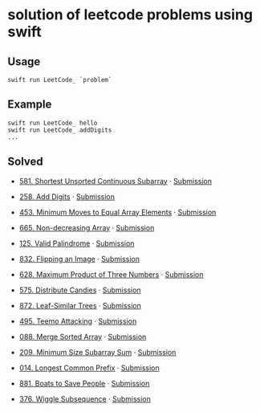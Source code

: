 # solution of leetcode problems using swift 

## Usage

```
swift run LeetCode_ `problem`
```

## Example

```
swift run LeetCode_ hello
swift run LeetCode_ addDigits
...
```

## Solved

- [581. Shortest Unsorted Continuous Subarray](https://leetcode.com/problems/shortest-unsorted-continuous-subarray/) · [Submission](Sources/LeetCode_/581.ShortestUnsortedContinuousSubarray/ShortestUnsortedContinuousSubarray.swift)

- [258. Add Digits](https://leetcode.com/problems/add-digits/) · [Submission](Sources/LeetCode_/258.AddDigits/AddDigits.swift)

- [453. Minimum Moves to Equal Array Elements](https://leetcode.com/problems/minimum-moves-to-equal-array-elements/) · [Submission](Sources/LeetCode_/453.MinimumMovesToEqualArrayElements/MinimumMovesToEqual.swift)

- [665. Non-decreasing Array](https://leetcode.com/problems/non-decreasing-array/) · [Submission](Sources/LeetCode_/665.Non-decreasingArray/NonDecreasing.swift)

- [125. Valid Palindrome](https://leetcode.com/problems/valid-palindrome/) · [Submission](Sources/LeetCode_/125.ValidPalindrome/ValidPalindrome.swift)

- [832. Flipping an Image](https://leetcode.com/problems/flipping-an-image/) · [Submission](Sources/LeetCode_/832.FlippingAnImage/FlippingAnImage.swift)

- [628. Maximum Product of Three Numbers](https://leetcode.com/problems/maximum-product-of-three-numbers/) · [Submission](Sources/LeetCode_/628.MaximumProductOfThreeNumbers/MaximumProductOfThreeNumbers.swift)

- [575. Distribute Candies](https://leetcode.com/problems/distribute-candies/) · [Submission](Sources/LeetCode_/575.DistributeCandies/DistributeCandies.swift)

- [872. Leaf-Similar Trees](https://leetcode.com/problems/leaf-similar-trees/) · [Submission](Sources/LeetCode_/872.Leaf-SimilarTrees/Leaf-SimilarTrees.swift)

- [495. Teemo Attacking](https://leetcode.com/problems/teemo-attacking/) · [Submission](Sources/LeetCode_/495.TeemoAttacking/TeemoAttacking.swift)

- [088. Merge Sorted Array](https://leetcode-cn.com/problems/merge-sorted-array/) · [Submission](Sources/LeetCode_/088.MergeSortedArray/MergeSortedArray.swift)

- [209. Minimum Size Subarray Sum](https://leetcode.com/problems/minimum-size-subarray-sum/) · [Submission](Sources/LeetCode_/209.MinimumSizeSubarraySum/MinimumSizeSubarraySum.swift)

- [014. Longest Common Prefix](https://leetcode.com/problems/longest-common-prefix/) · [Submission](Sources/LeetCode_/014.LongestCommonPrefix/LongestCommonPrefix.swift)

- [881. Boats to Save People](https://leetcode.com/problems/boats-to-save-people/) · [Submission](Sources/LeetCode_/881.BoatstoSavePeople/BoatstoSavePeople.swift)

- [376. Wiggle Subsequence](https://leetcode.com/problems/wiggle-subsequence/) · [Submission](Sources/LeetCode_/376.WiggleSubsequence/WiggleSubsequence.swift)

